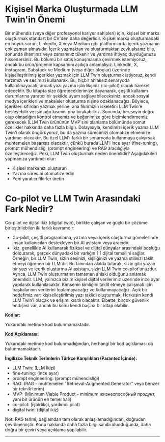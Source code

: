 # Kişisel Marka Oluşturmada LLM Twin'in Önemi

Bir mühendis (veya diğer profesyonel kariyer sahipleri) için, kişisel bir marka oluşturmak standart bir CV'den daha değerlidir. Kişisel marka oluşturmadaki en büyük sorun, LinkedIn, X veya Medium gibi platformlarda içerik yazmanın çok zaman almasıdır. İçerik yazmaktan ve oluşturmaktan zevk alsanız bile, sonunda ilhamınız veya zamanınız tükenir ve yardıma ihtiyaç duyduğunuzu hissedersiniz. Bu bölümü bir satış konuşmasına çevirmek istemiyoruz, ancak bu ürün/projenin kapsamını açıkça anlamalıyız. LinkedIn, X, Instagram, Substack ve Medium (veya diğer bloglar) üzerinde kişiselleştirilmiş içerikler yazmak için LLM Twin oluşturmak istiyoruz, kendi tarzımızı ve sesimizi kullanarak. Bu, hiçbir ahlaksız senaryoda kullanılmayacak, ancak yazı yazma işbirlikçiniz (co-pilot) olarak hareket edecektir. Bu kitapta size öğreteceklerimize dayanarak, çeşitli kullanım durumlarına yaratıcı bir şekilde uyum sağlayabileceksiniz, ancak sosyal medya içerikleri ve makaleler oluşturma nişine odaklanacağız. Böylece, içerikleri sıfırdan yazmak yerine, ana fikrimizin iskeletini LLM Twin'e besleyebilir ve işin ağır kısmını ona bırakabiliriz. Sonunda, her şeyin doğru olup olmadığını kontrol etmemiz ve beğenimize göre biçimlendirmemiz gerekecek (LLM Twin ürününün MVP'sini planlama bölümünde somut özellikler hakkında daha fazla bilgi). Dolayısıyla, kendimizi içerik yazma LLM Twin'i olarak öngörüyoruz, bu da yazma sürecimizi otomatize etmemize yardımcı olacaktır. Bu özel LLM'i farklı bir senaryoda kullanmaya çalışırsak muhtemelen başarısız olacaktır, çünkü burada LLM'i ince ayar (fine-tuning), prompt mühendisliği (prompt engineering) ve RAG aracılığıyla özelleştireceğiz. Peki, LLM Twin oluşturmak neden önemlidir? Aşağıdakileri yapmanıza yardımcı olur: 
- Kişisel markanızı oluşturun 
- Yazma sürecini otomatize edin 
- Yeni yaratıcı fikirler üretin 

# Co-pilot ve LLM Twin Arasındaki Fark Nedir?
Co-pilot ve dijital ikiz (digital twin), birlikte çalışan ve güçlü bir çözüme birleştirilebilen iki farklı kavramdır: 
- Co-pilot, çeşitli programlama, yazma veya içerik oluşturma görevlerinde insan kullanıcıları destekleyen bir AI asistanı veya aracıdır. 
- İkiz, genellikle AI kullanarak fiziksel ve dijital dünyalar arasındaki boşluğu doldurarak, gerçek dünyadaki bir varlığın 1:1 dijital temsilini sağlar. 
Örneğin, bir LLM Twin, sizin sesinizi, kişiliğinizi ve yazma stilinizi taklit etmeyi öğrenen bir LLM'dir. 
Bu tanımları akılda tutarak, sizin gibi yazan bir yazı ve içerik oluşturma AI asistanı, sizin LLM Twin co-pilot'unuzdur. Ayrıca, LLM Twin oluşturmanın tamamen ahlaki olduğunu anlamak önemlidir. LLM, yalnızca bizim kişisel dijital verilerimiz üzerinde ince ayar yapılarak kullanılacaktır. Kimsenin kimliğini taklit etmeye çalışmak için başkalarının verilerini toplamayacağız ve kullanmayacağız. Açık bir hedefimiz var: kişiselleştirilmiş yazı taklidi oluşturmak. Herkesin kendi LLM Twin'i olacak ve erişimi kısıtlı olacaktır. Elbette, birçok güvenlik endişesi var, ancak bu konu kendi başına bir kitap olabilir.

**Kodlar:**

Yukarıdaki metinde kod bulunmamaktadır.

**Kod Açıklaması:**

Yukarıdaki metinde kod bulunmadığından, herhangi bir kod açıklaması da bulunmamaktadır.

**İngilizce Teknik Terimlerin Türkçe Karşılıkları (Parantez İçinde):**

- LLM Twin: (LLM İkizi)
- fine-tuning: (ince ayar)
- prompt engineering: (prompt mühendisliği)
- RAG: (RAG - muhtemelen "Retrieval-Augmented Generator" veya benzer bir teknik terim)
- MVP: (Minimum Viable Product - minimum жизнеспособный продукт, yani bir ürünün en temel hali)
- co-pilot: (işbirlikçi, yardımcı pilot)
- digital twin: (dijital ikiz)

Not: RAG terimi, bağlamdan tam olarak anlaşılamadığından, doğrudan çevrilmemiştir. Konu hakkında daha fazla bilgi sahibi olunduğunda, daha doğru bir çeviri veya açıklama yapılabilir.

---

